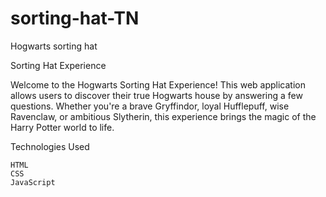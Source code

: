 # sorting-hat-TN
Hogwarts sorting hat

Sorting Hat Experience

Welcome to the Hogwarts Sorting Hat Experience! This web application allows users to discover their true Hogwarts house by answering a few questions. Whether you're a brave Gryffindor, loyal Hufflepuff, wise Ravenclaw, or ambitious Slytherin, this experience brings the magic of the Harry Potter world to life.

Technologies Used

    HTML
    CSS
    JavaScript
